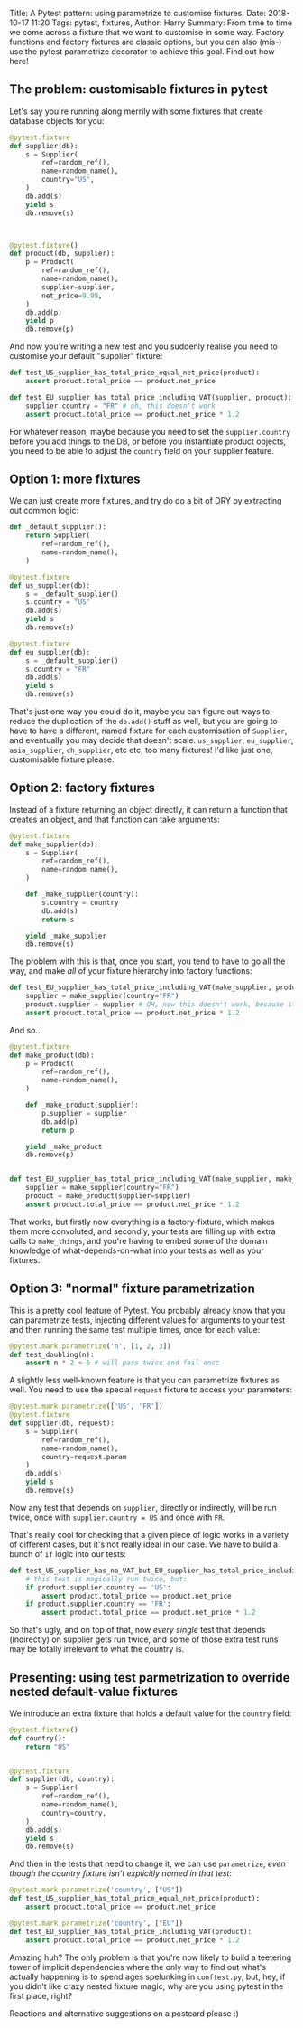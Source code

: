 Title: A Pytest pattern: using parametrize to customise fixtures.
Date: 2018-10-17 11:20
Tags: pytest, fixtures,
Author: Harry
Summary: From time to time we come across a fixture that we want to customise in some way.  Factory functions and factory fixtures are classic options, but you can also (mis-) use the pytest parametrize decorator to achieve this goal. Find out how here!

## The problem: customisable fixtures in pytest

Let's say you're running along merrily with some fixtures that create database objects for you:

```python
@pytest.fixture
def supplier(db):
    s = Supplier(
        ref=random_ref(),
        name=random_name(),
        country="US",
    )
    db.add(s)
    yield s
    db.remove(s)



@pytest.fixture()
def product(db, supplier):
    p = Product(
        ref=random_ref(),
        name=random_name(),
        supplier=supplier,
        net_price=9.99,
    )
    db.add(p)
    yield p
    db.remove(p)
```


And now you're writing a new test and you suddenly realise you need to customise your default "supplier" fixture:


```python
def test_US_supplier_has_total_price_equal_net_price(product):
    assert product.total_price == product.net_price

def test_EU_supplier_has_total_price_including_VAT(supplier, product):
    supplier.country = "FR" # oh, this doesn't work
    assert product.total_price == product.net_price * 1.2
```

For whatever reason, maybe because you need to set the `supplier.country` before you add things to the DB, or before you instantiate product objects, you need to be able to adjust the `country` field on your supplier feature.


## Option 1: more fixtures

We can just create more fixtures, and try do do a bit of DRY by extracting out common logic:

```python
def _default_supplier():
    return Supplier(
        ref=random_ref(),
        name=random_name(),
    )

@pytest.fixture
def us_supplier(db):
    s = _default_supplier()
    s.country = "US"
    db.add(s)
    yield s
    db.remove(s)

@pytest.fixture
def eu_supplier(db):
    s = _default_supplier()
    s.country = "FR"
    db.add(s)
    yield s
    db.remove(s)
```

That's just one way you could do it, maybe you can figure out ways to reduce the duplication of the `db.add()` stuff as well, but you are going to have to have a different, named fixture for each customisation of `Supplier`, and eventually you may decide that doesn't scale.  `us_supplier`, `eu_supplier`, `asia_supplier`, `ch_supplier`, etc etc, too many fixtures!  I'd like just one, customisable fixture please.

## Option 2: factory fixtures

Instead of a fixture returning an object directly, it can return a function that creates an object, and that function can take arguments:

```python
@pytest.fixture
def make_supplier(db):
    s = Supplier(
        ref=random_ref(),
        name=random_name(),
    )

    def _make_supplier(country):
        s.country = country
        db.add(s)
        return s

    yield _make_supplier
    db.remove(s)
```

The problem with this is that, once you start, you tend to have to go all the way, and make _all_ of your fixture hierarchy into factory functions: 
```python
def test_EU_supplier_has_total_price_including_VAT(make_supplier, product):
    supplier = make_supplier(country="FR")
    product.supplier = supplier # OH, now this doesn't work, because it's too late again
    assert product.total_price == product.net_price * 1.2
```

And so...

```python
@pytest.fixture
def make_product(db):
    p = Product(
        ref=random_ref(),
        name=random_name(),
    )

    def _make_product(supplier):
        p.supplier = supplier
        db.add(p)
        return p

    yield _make_product
    db.remove(p)


def test_EU_supplier_has_total_price_including_VAT(make_supplier, make_product):
    supplier = make_supplier(country="FR")
    product = make_product(supplier=supplier)
    assert product.total_price == product.net_price * 1.2
```

That works, but firstly now everything is a factory-fixture, which makes them more convoluted, and secondly, your tests are filling up with extra calls to `make_things`, and you're having to embed some of the domain knowledge of what-depends-on-what into your tests as well as your fixtures.

## Option 3: "normal" fixture parametrization

This is a pretty cool feature of Pytest.  You probably already know that you can parametrize tests, injecting different values for arguments to your test and then running the same test multiple times, once for each value:

```python
@pytest.mark.parametrize('n', [1, 2, 3])
def test_doubling(n):
    assert n * 2 < 6 # will pass twice and fail once
```


A slightly less well-known feature is that you can parametrize fixtures as well.  You need to use the special `request` fixture to access your parameters:

```python
@pytest.mark.parametrize(['US', 'FR'])
@pytest.fixture
def supplier(db, request):
    s = Supplier(
        ref=random_ref(),
        name=random_name(),
        country=request.param
    )
    db.add(s)
    yield s
    db.remove(s)
```

Now any test that depends on `supplier`, directly or indirectly, will be run twice, once with `supplier.country = US` and once with `FR`.

That's really cool for checking that a given piece of logic works in a variety of different cases, but it's not really ideal in our case.  We have to build a bunch of `if` logic into our tests:


```python
def test_US_supplier_has_no_VAT_but_EU_supplier_has_total_price_including_VAT(product):
    # this test is magically run twice, but:
    if product.supplier.country == 'US':
        assert product.total_price == product.net_price
    if product.supplier.country == 'FR':
        assert product.total_price == product.net_price * 1.2
```

So that's ugly, and on top of that, now _every single_ test that depends (indirectly) on supplier gets run twice, and some of those extra test runs may be totally irrelevant to what the country is.


## Presenting: using test parmetrization to override nested default-value fixtures


We introduce an extra fixture that holds a default value for the `country` field:

```python
@pytest.fixture()
def country():
    return "US"


@pytest.fixture
def supplier(db, country):
    s = Supplier(
        ref=random_ref(),
        name=random_name(),
        country=country,
    )
    db.add(s)
    yield s
    db.remove(s)
```


And then in the tests that need to change it, we can use `parametrize`, _even though the country fixture isn't explicitly named in that test_:

```python
@pytest.mark.parametrize('country', ["US"])
def test_US_supplier_has_total_price_equal_net_price(product):
    assert product.total_price == product.net_price

@pytest.mark.parametrize('country', ["EU"])
def test_EU_supplier_has_total_price_including_VAT(product):
    assert product.total_price == product.net_price * 1.2
```


Amazing huh?  The only problem is that you're now likely to build a teetering tower of implicit dependencies where the only way to find out what's actually happening is to spend ages spelunking in `conftest.py`, but, hey, if you didn't like crazy nested fixture magic, why are you using pytest in the first place, right?

Reactions and alternative suggestions on a postcard please :)


